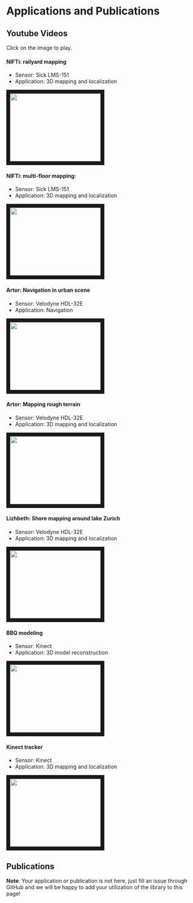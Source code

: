 # Applications and Publications

## Youtube Videos
Click on the image to play.

#### NIFTi: railyard mapping
- Sensor: Sick LMS-151
- Application: 3D mapping and localization

<a href="https://www.youtube.com/watch?v=ygIvzWVfPYk" target="_blank">
<img src="http://img.youtube.com/vi/ygIvzWVfPYk/0.jpg" 
 width="240" height="180" border="10" />
</a>


#### NIFTi: multi-floor mapping: 
- Sensor: Sick LMS-151
- Application: 3D mapping and localization

<a href="https://www.youtube.com/watch?v=lP5Mj-TGaiw" target="_blank">
<img src="http://img.youtube.com/vi/lP5Mj-TGaiw/0.jpg" 
 width="240" height="180" border="10" />
</a>


#### Artor: Navigation in urban scene
- Sensor: Velodyne HDL-32E
- Application: Navigation

<a href="https://www.youtube.com/watch?v=UCCAUf64tD0" target="_blank">
<img src="http://img.youtube.com/vi/UCCAUf64tD0/0.jpg" 
 width="240" height="180" border="10" />
</a>



#### Artor: Mapping rough terrain
- Sensor: Velodyne HDL-32E
- Application: 3D mapping and localization

<a href="https://www.youtube.com/watch?v=M5Y99o7um88" target="_blank">
<img src="http://img.youtube.com/vi/M5Y99o7um88/0.jpg" 
 width="240" height="180" border="10" />
</a>


#### Lizhbeth: Shore mapping around lake Zurich
- Sensor: Velodyne HDL-32E
- Application: 3D mapping and localization

<a href="https://www.youtube.com/watch?v=g8l-Xq4qYeE" target="_blank">
<img src="http://img.youtube.com/vi/g8l-Xq4qYeE/0.jpg" 
 width="240" height="180" border="10" />
</a>



#### BBQ modeling
- Sensor: Kinect
- Application: 3D model reconstruction
 
<a href="https://www.youtube.com/watch?v=rIZud3F5IJw" target="_blank">
<img src="http://img.youtube.com/vi/rIZud3F5IJw/0.jpg" 
 width="240" height="180" border="10" />
</a>



#### Kinect tracker
- Sensor: Kinect
- Application: 3D mapping and localization

<a href="https://www.youtube.com/watch?v=McxpJGOZTPs" target="_blank">
<img src="http://img.youtube.com/vi/McxpJGOZTPs/0.jpg" 
 width="240" height="180" border="10" />
</a>



## Publications




**Note**: Your application or publication is not here, just fill an issue through GitHub and we will be happy to add your utilization of the library to this page!
